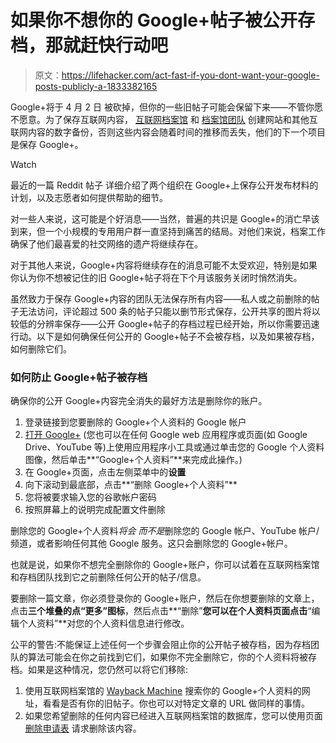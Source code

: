# 如果你不想你的 Google+帖子被公开存档，那就赶快行动吧

> 原文：<https://lifehacker.com/act-fast-if-you-dont-want-your-google-posts-publicly-a-1833382165>

Google+将于 4 月 2 日 被砍掉，但你的一些旧帖子可能会保留下来——不管你愿不愿意。为了保存互联网内容， [互联网档案馆](https://archive.org/index.php) 和 [档案馆团队](https://www.archiveteam.org/) 创建网站和其他互联网内容的数字备份，否则这些内容会随着时间的推移而丢失，他们的下一个项目是保存 Google+。

Watch

最近的一篇 Reddit 帖子 详细介绍了两个组织在 Google+上保存公开发布材料的计划，以及志愿者如何提供帮助的细节。

对一些人来说，这可能是个好消息——当然，普遍的共识是 Google+的消亡早该到来，但一个小规模的专用用户群一直坚持到痛苦的结局。对他们来说，档案工作确保了他们最喜爱的社交网络的遗产将继续存在。

对于其他人来说，Google+内容将继续存在的消息可能不太受欢迎，特别是如果你认为你不想被记住的旧 Google+帖子将在下个月该服务关闭时悄然消失。

虽然致力于保存 Google+内容的团队无法保存所有内容——私人或之前删除的帖子无法访问，评论超过 500 条的帖子只能以删节形式保存，公开共享的图片将以较低的分辨率保存——公开 Google+帖子的存档过程已经开始，所以你需要迅速行动。以下是如何确保任何公开的 Google+帖子不会被存档，以及如果被存档，如何删除它们。

### 如何防止 Google+帖子被存档

确保你的公开 Google+内容完全消失的最好方法是删除你的账户。

1.  登录链接到您要删除的 Google+个人资料的 Google 帐户
2.  [打开 Google+](https://plus.google.com/discover) (您也可以在任何 Google web 应用程序或页面(如 Google Drive、YouTube 等)上使用应用程序小工具或通过单击您的 Google 个人资料图像，然后单击**“Google+个人资料”**来完成此操作。)
3.  在 Google+页面，点击左侧菜单中的**设置**
4.  向下滚动到最底部，点击**“删除 Google+个人资料”**
5.  您将被要求输入您的谷歌帐户密码
6.  按照屏幕上的说明完成配置文件删除

删除您的 Google+个人资料*将会* *而不是*删除您的 Google 帐户、YouTube 帐户/频道，或者影响任何其他 Google 服务。这只会删除您的 Google+帐户。

也就是说，如果你不想完全删除你的 Google+账户，你可以试着在互联网档案馆和存档团队找到它之前删除任何公开的帖子/信息。

要删除一篇文章，你必须登录你的 Google+账户，然后在你想要删除的文章上，点击**三个堆叠的点“更多”图标**，然后点击**“删除”**您可以在个人资料页面点击**“编辑个人资料”**对您的个人资料信息进行修改。

公平的警告:不能保证上述任何一个步骤会阻止你的公开帖子被存档，因为存档团队的算法可能会在你之前找到它们，如果你不完全删除它，你的个人资料将被存档。如果是这种情况，您仍然可以将它们移除:

1.  使用互联网档案馆的 [Wayback Machine](https://web.archive.org/) 搜索你的 Google+个人资料的网址，看看是否有你的旧帖子。你也可以对特定文章的 URL 做同样的事情。
2.  如果您希望删除的任何内容已经进入互联网档案馆的数据库，您可以使用页面 [删除申请表](https://help.archive.org/hc/en-us/articles/360018138951-How-do-I-remove-an-item-page-from-the-site-) 请求删除该内容。